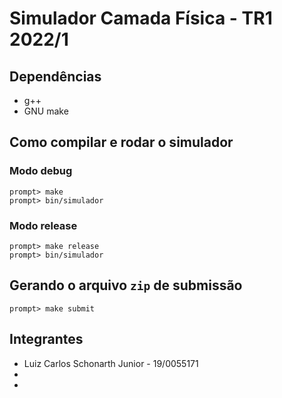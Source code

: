 # Simulador Camada Física - TR1 2022/1

## Dependências
- g++
- GNU make

## Como compilar e rodar o simulador

### Modo debug
```
prompt> make
prompt> bin/simulador
```

### Modo release
```
prompt> make release
prompt> bin/simulador
```

## Gerando o arquivo `zip` de submissão
```
prompt> make submit
```

## Integrantes
- Luiz Carlos Schonarth Junior - 19/0055171
-
-
